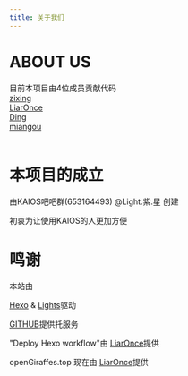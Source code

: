 ```yaml
---
title: 关于我们
---
```

# ABOUT US

目前本项目由4位成员贡献代码<br/>
[zixing](https://github.com/zixing131)<br/>
[LiarOnce](https://github.com/LiarOnce)<br/>
[Ding](https://github.com/michael-eddy)<br/>
[miangou](https://github.com/miangou)<br/><br/>

# 本项目的成立
由KAIOS吧吧群(653164493)  @Light.紫.星 创建

初衷为让使用KAIOS的人更加方便

# 鸣谢
本站由

[Hexo](https://hexo.io/) & [Lights](https://github.com/F0r3at/Lights)驱动

[GITHUB](https://github.com/F0r3at/Lights)提供托服务

"Deploy Hexo workflow"由 [LiarOnce](https://github.com/LiarOnce)提供

openGiraffes.top 现在由 [LiarOnce](https://github.com/LiarOnce)提供

